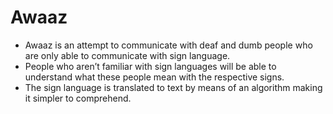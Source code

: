 # Awaaz
- Awaaz is an attempt to communicate with deaf and dumb people who are only able to communicate with sign language.
- People who aren’t familiar with sign languages will be able to understand what these people mean with the respective signs.
- The sign language is translated to text by means of an algorithm making it simpler to comprehend.
